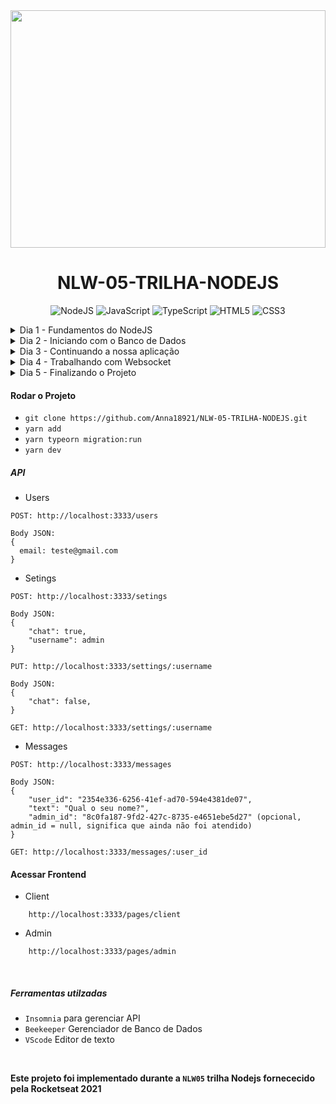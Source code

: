 
<img src="https://user-images.githubusercontent.com/53823948/115298216-9202e780-a133-11eb-925a-e6ab6dc91e00.jpg" width="100%" height="380"/>


<h1 align="center">
NLW-05-TRILHA-NODEJS
</h1>

<p align="center"> <img alt="NodeJS" src="https://img.shields.io/badge/node.js%20-%2343853D.svg?logo=node.js&logoColor=white"/>
  <img alt="JavaScript" src="https://img.shields.io/badge/javascript%20-%23323330.svg?logo=javascript&logoColor=%23F7DF1E"/>
  <img alt="TypeScript" src="https://img.shields.io/badge/typescript%20-%23007ACC.svg?logo=typescript&logoColor=white"/>
  <img alt="HTML5" src="https://img.shields.io/badge/html5%20-%23E34F26.svg?logo=html5&logoColor=white"/>
  <img alt="CSS3" src="https://img.shields.io/badge/css3%20-%231572B6.svg?logo=css3&logoColor=white"/>
</p>

<details>
<summary> Dia 1 - Fundamentos do NodeJS </summary>

 + O que é NodeJS ?
 + O que é uma API?
 + Por que usar Typescript?
 + Configuração do Ambiemte
 + Criação do Projeto
 + Instalação das dependecias 

</details>

<details>
<summary> Dia 2 - Iniciando com o Banco de Dados </summary>
  
 + Quais são as formas de trabalhar com Banco de Dados
 + Configurando o typeorm
 + O que são migrations
 + Criando as migrations
 + Criando as entidades
 + Criando os repositórios
 + Criando a rota das configurações
 + Configuração do banco de dados `sqlite3` utilizando o `typeorm` 
 + Entendo para que serve Uma Entidade e Repository
 + Criação das rotas de configurações

 
![chat](https://user-images.githubusercontent.com/53823948/115908804-047c0c00-a441-11eb-8caf-a4de3d8ad58f.png)
</details>


<details>
<summary>Dia 3 - Continuando a nossa aplicação</summary>

+ Criar a estrutura da tabela `messages` e `users`
+ Relacionamento `ManyToOne` e `ForeingKeys`

</details>

<details>
<summary>Dia 4 - Trabalhando com Websocket</summary>

 + O que é Websocket?
 + Instalando as dependências na aplicação
 + Configurando websocket
 + Criar estrutura de connections
 + Configurando página Atendente HTML
 
</details>


<details>
<summary>Dia 5 - Finalizando o Projeto</summary>

 + Concluir página de atendimento
 + Criar os eventos para atendimento
 + Concluir página de cliente
 + Criar evento para cliente
 + Adicionar admin a conexão
 + `Manipulação de eventos entre cliente e servidor`
 
</details>

 
#### Rodar o Projeto

 * `git clone https://github.com/Anna18921/NLW-05-TRILHA-NODEJS.git`
 * `yarn add`
 * `yarn typeorn migration:run`
 * `yarn dev`
 
##### API
* Users
```
POST: http://localhost:3333/users

Body JSON:
{ 
  email: teste@gmail.com
}
```
* Setings
```
POST: http://localhost:3333/setings

Body JSON:
{
	"chat": true,
	"username": admin
}
```
```
PUT: http://localhost:3333/settings/:username

Body JSON:
{
	"chat": false,
}

```

```
GET: http://localhost:3333/settings/:username
```
* Messages
```
POST: http://localhost:3333/messages

Body JSON:
{
	"user_id": "2354e336-6256-41ef-ad70-594e4381de07",
	"text": "Qual o seu nome?",
	"admin_id": "8c0fa187-9fd2-427c-8735-e4651ebe5d27" (opcional, admin_id = null, significa que ainda não foi atendido)
}
```
```
GET: http://localhost:3333/messages/:user_id

```

#### Acessar Frontend

* Client 
```
	http://localhost:3333/pages/client
```
* Admin 
```
	http://localhost:3333/pages/admin
```
<br/>

##### Ferramentas utilzadas
 * `Insomnia` para gerenciar API
 * `Beekeeper` Gerenciador de Banco de Dados
 * `VScode` Editor de texto

<br/>

__Este projeto foi implementado durante a `NLW05` trilha Nodejs fornececido pela Rocketseat 2021__

